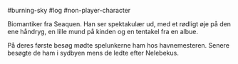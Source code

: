 #burning-sky #log #non-player-character

Biomantiker fra Seaquen.
Han ser spektakulær ud, med et rødligt øje på den ene håndryg, en lille mund på kinden og en tentakel fra en albue. 
På deres første besøg mødte spelunkerne ham hos havnemesteren. Senere besøgte de ham i sydbyen mens de ledte efter Nelebekus.
